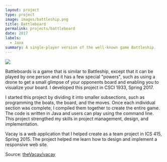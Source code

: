 ```yaml
---
layout: project
type: project
image: images/battleship.png
title: Battleboard
permalink: projects/battleboard
date: 2017
labels:
  - Java
summary: A single-player version of the well-known game Battleship.
---
```


<img class="ui medium right floated rounded image" src="../images/vacay-home-page.png">

Battleboards is a game that is similar to Battleship, except that it can be played by one person and it has a few special "powers", such as using a drone to get a small glimpse of your opponents board and enabling you to visualize your board. I developed this project in CSCI 1933, Spring 2017. 

I started this project by dividing it into smaller subsections, such as programming the boats, the board, and the moves. Once each individual section was complete, I compiled them together to create the entire game. The code is written in Java and users can play using the command line. This project strengthed my skills in project management, design, and implementation. 

Vacay is a web application that I helped create as a team project in ICS 415, Spring 2015. The project helped me learn how to design and implement a responsive web site.


 
Source: <a href="https://github.com/theVacay/vacay"><i class="large github icon"></i>theVacay/vacay</a>
